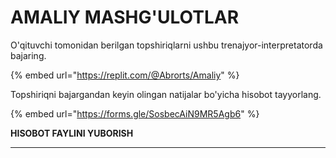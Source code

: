 # AMALIY MASHG'ULOTLAR

O'qituvchi tomonidan berilgan topshiriqlarni ushbu trenajyor-interpretatorda bajaring.

{% embed url="https://replit.com/@Abrorts/Amaliy" %}

Topshiriqni bajargandan keyin olingan natijalar bo'yicha hisobot tayyorlang.

{% embed url="https://forms.gle/SosbecAiN9MR5Agb6" %}

**HISOBOT FAYLINI YUBORISH**

****
